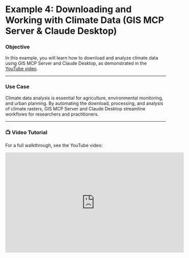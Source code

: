 # Example 4: Downloading and Working with Climate Data (GIS MCP Server & Claude Desktop)

### Objective

In this example, you will learn how to download and analyze climate data using GIS MCP Server and Claude Desktop, as demonstrated in the [YouTube video](https://www.youtube.com/watch?v=9NKBGx_UR9U).

---

### Use Case

Climate data analysis is essential for agriculture, environmental monitoring, and urban planning. By automating the download, processing, and analysis of climate rasters, GIS MCP Server and Claude Desktop streamline workflows for researchers and practitioners.

---

### 📺 Video Tutorial

For a full walkthrough, see the YouTube video:

<iframe width="560" height="315" src="https://www.youtube.com/embed/9NKBGx_UR9U" frameborder="0" allowfullscreen></iframe>
